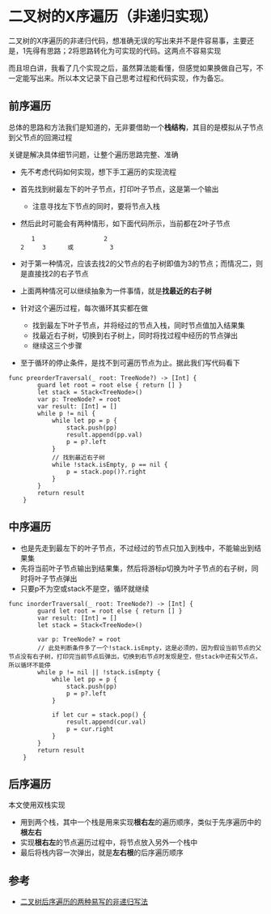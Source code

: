 # 二叉树的X序遍历（非递归实现）

二叉树的X序遍历的非递归代码，想准确无误的写出来并不是件容易事，主要还是，1先得有思路；2将思路转化为可实现的代码。这两点不容易实现

而且坦白讲，我看了几个实现之后，虽然算法能看懂，但感觉如果换做自己写，不一定能写出来。所以本文记录下自己思考过程和代码实现，作为备忘。

## 前序遍历

总体的思路和方法我们是知道的，无非要借助一个**栈结构**，其目的是模拟从子节点到父节点的回溯过程

关键是解决具体细节问题，让整个遍历思路完整、准确

- 先不考虑代码如何实现，想下手工遍历的实现流程
- 首先找到树最左下的叶子节点，打印叶子节点，这是第一个输出
	- 注意寻找左下节点的同时，要将节点入栈
- 然后此时可能会有两种情形，如下面代码所示，当前都在2叶子节点
	
	```
	   1                   2
	2     3      或          3
	```
- 对于第一种情况，应该去找2的父节点的右子树即值为3的节点；而情况二，则是直接找2的右子节点
- 上面两种情况可以继续抽象为一件事情，就是**找最近的右子树**
- 针对这个遍历过程，每次循环其实都在做
	- 找到最左下叶子节点，并将经过的节点入栈，同时节点值加入结果集
	- 找最近右子树，切换到右子树上，同时将找过程中经历的节点弹出
	- 继续这三个步骤
- 至于循环的停止条件，是找不到可遍历节点为止。据此我们写代码看下

```
func preorderTraversal(_ root: TreeNode?) -> [Int] {
        guard let root = root else { return [] }
        let stack = Stack<TreeNode>()
        var p: TreeNode? = root
        var result: [Int] = []
        while p != nil {
            while let pp = p {
                stack.push(pp)
                result.append(pp.val)
                p = p?.left
            }
            // 找到最近右子树
            while !stack.isEmpty, p == nil {
                p = stack.pop()?.right
            }
        }
        return result
    }
```

## 中序遍历

- 也是先走到最左下的叶子节点，不过经过的节点只加入到栈中，不能输出到结果集
- 先将当前叶子节点输出到结果集，然后将游标p切换为叶子节点的右子树，同时将叶子节点弹出
- 只要p不为空或stack不是空，循环就继续

```
func inorderTraversal(_ root: TreeNode?) -> [Int] {
        guard let root = root else { return [] }
        var result: [Int] = []
        let stack = Stack<TreeNode>()
        
        var p: TreeNode? = root
        // 此处判断条件多了一个!stack.isEmpty，这是必须的，因为假设当前节点的父节点没有右子树，打印完当前节点后弹出，切换到右节点时发现是空，但stack中还有父节点，所以循环不能停
        while p != nil || !stack.isEmpty {
            while let pp = p {
                stack.push(pp)
                p = p?.left
            }

            if let cur = stack.pop() {
                result.append(cur.val)
                p = cur.right
            }
        }
        return result
    }
```

## 后序遍历

本文使用双栈实现

- 用到两个栈，其中一个栈是用来实现**根右左**的遍历顺序，类似于先序遍历中的**根左右**
- 实现**根右左**的节点遍历过程中，将节点放入另外一个栈中
- 最后将栈内容一次弹出，就是**左右根**的后序遍历顺序



## 参考
- [二叉树后序遍历的两种易写的非递归写法](https://zhuanlan.zhihu.com/p/80578741)